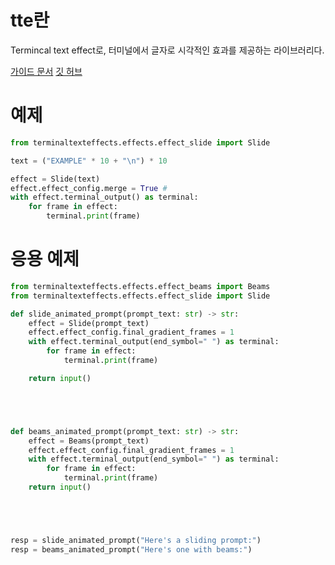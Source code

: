 
# tte란

Termincal text effect로, 터미널에서 글자로 시각적인 효과를 제공하는 라이브러리다.

[가이드 문서](https://chrisbuilds.github.io/terminaltexteffects/libguide/)
[깃 허브](https://github.com/ChrisBuilds/terminaltexteffects?tab=readme-ov-file)

# 예제

```python
from terminaltexteffects.effects.effect_slide import Slide

text = ("EXAMPLE" * 10 + "\n") * 10

effect = Slide(text)
effect.effect_config.merge = True # 
with effect.terminal_output() as terminal:
    for frame in effect:
        terminal.print(frame)
```


# 응용 예제

```python
from terminaltexteffects.effects.effect_beams import Beams
from terminaltexteffects.effects.effect_slide import Slide

def slide_animated_prompt(prompt_text: str) -> str:
    effect = Slide(prompt_text)
    effect.effect_config.final_gradient_frames = 1
    with effect.terminal_output(end_symbol=" ") as terminal:
        for frame in effect:
            terminal.print(frame)

    return input()





def beams_animated_prompt(prompt_text: str) -> str:
    effect = Beams(prompt_text)
    effect.effect_config.final_gradient_frames = 1
    with effect.terminal_output(end_symbol=" ") as terminal:
        for frame in effect:
            terminal.print(frame)
    return input()





resp = slide_animated_prompt("Here's a sliding prompt:")
resp = beams_animated_prompt("Here's one with beams:")
```
